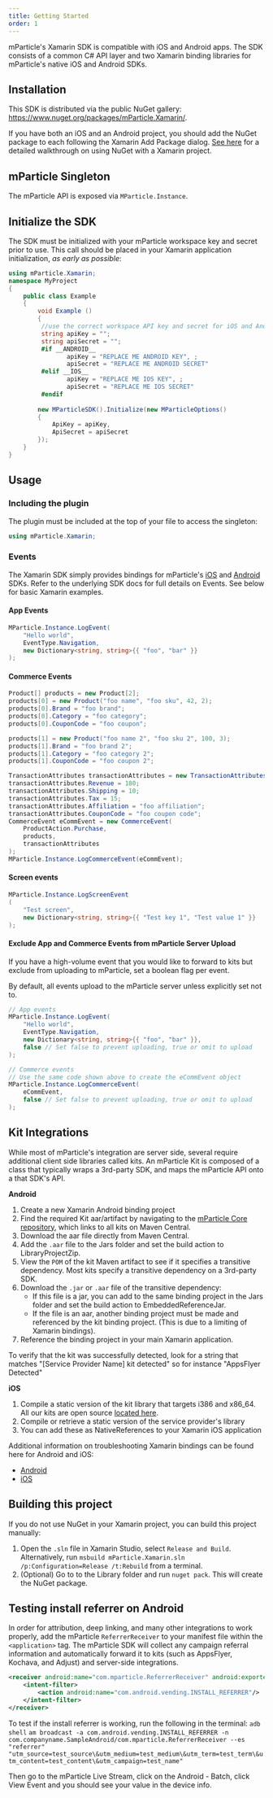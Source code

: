 ```yaml
---
title: Getting Started
order: 1
---
```


mParticle's Xamarin SDK is compatible with iOS and Android apps. The SDK consists of a common C# API layer and two Xamarin binding libraries for mParticle's native iOS and Android SDKs.

## Installation

This SDK is distributed via the public NuGet gallery: https://www.nuget.org/packages/mParticle.Xamarin/. 

If you have both an iOS and an Android project, you should add the NuGet package to each following the Xamarin Add Package dialog. [See here](https://developer.xamarin.com/guides/cross-platform/xamarin-studio/nuget_walkthrough/) for a detailed walkthrough on using NuGet with a Xamarin project.

## mParticle Singleton

The mParticle API is exposed via `MParticle.Instance`.

## Initialize the SDK

The SDK must be initialized with your mParticle workspace key and secret prior to use. This call should be placed in your Xamarin application initialization, *as early as possible*:


~~~cs
using mParticle.Xamarin;
namespace MyProject
{
    public class Example
    {
        void Example ()
        {
         //use the correct workspace API key and secret for iOS and Android
         string apiKey = "";
         string apiSecret = "";
         #if __ANDROID__
                apiKey = "REPLACE ME ANDROID KEY", ;
                apiSecret = "REPLACE ME ANDROID SECRET"
         #elif __IOS__
                apiKey = "REPLACE ME IOS KEY", ;
                apiSecret = "REPLACE ME IOS SECRET"         
         #endif
            
        new MParticleSDK().Initialize(new MParticleOptions()
        {
            ApiKey = apiKey,
            ApiSecret = apiSecret
        });
    }
}
~~~

## Usage

### Including the plugin

The plugin must be included at the top of your file to access the singleton:

~~~cs
using mParticle.Xamarin;
~~~

### Events

The Xamarin SDK simply provides bindings for mParticle's [iOS](/developers/sdk/ios/) and [Android](/developers/sdk/android/) SDKs. Refer to the underlying SDK docs for full details on Events. See below for basic Xamarin examples.

#### App Events

~~~cs
MParticle.Instance.LogEvent(
    "Hello world", 
    EventType.Navigation, 
    new Dictionary<string, string>{{ "foo", "bar" }}
);
~~~

#### Commerce Events

~~~cs
Product[] products = new Product[2];
products[0] = new Product("foo name", "foo sku", 42, 2);
products[0].Brand = "foo brand";
products[0].Category = "foo category";
products[0].CouponCode = "foo coupon";

products[1] = new Product("foo name 2", "foo sku 2", 100, 3);
products[1].Brand = "foo brand 2";
products[1].Category = "foo category 2";
products[1].CouponCode = "foo coupon 2";

TransactionAttributes transactionAttributes = new TransactionAttributes("foo transaction id");
transactionAttributes.Revenue = 180;
transactionAttributes.Shipping = 10;
transactionAttributes.Tax = 15;
transactionAttributes.Affiliation = "foo affiliation";
transactionAttributes.CouponCode = "foo coupon code";
CommerceEvent eCommEvent = new CommerceEvent(
    ProductAction.Purchase, 
    products, 
    transactionAttributes
);
MParticle.Instance.LogCommerceEvent(eCommEvent);       
~~~

#### Screen events

~~~cs
MParticle.Instance.LogScreenEvent
(
    "Test screen", 
    new Dictionary<string, string>{{ "Test key 1", "Test value 1" }}
);
~~~

#### Exclude App and Commerce Events from mParticle Server Upload

If you have a high-volume event that you would like to forward to kits but exclude from uploading to mParticle, set a boolean flag per event.

By default, all events upload to the mParticle server unless explicitly set not to.

~~~cs
// App events
MParticle.Instance.LogEvent(
    "Hello world", 
    EventType.Navigation, 
    new Dictionary<string, string>{{ "foo", "bar" }},
    false // Set false to prevent uploading, true or omit to upload
);

// Commerce events
// Use the same code shown above to create the eCommEvent object
MParticle.Instance.LogCommerceEvent(
    eCommEvent,
    false // Set false to prevent uploading, true or omit to upload
);
~~~

## Kit Integrations

While most of mParticle's integration are server side, several require additional client side libraries called kits. An mParticle Kit is composed of a class that typically wraps a 3rd-party SDK, and maps the mParticle API onto a that SDK's API.

**Android**

1. Create a new Xamarin Android binding project
2. Find the required Kit aar/artifact by navigating to the [mParticle Core repository](https://github.com/mParticle/mparticle-android-sdk#kits), which links to all kits on Maven Central.
3. Download the aar file directly from Maven Central.
2. Add the `.aar` file to the Jars folder and set the build action to LibraryProjectZip.
3. View the `POM` of the kit Maven artifact to see if it specifies a transitive dependency. Most kits specify a transitive dependency on a 3rd-party SDK.
3. Download the `.jar` or `.aar` file of the transitive dependency:
   * If this file is a jar, you can add to the same binding project in the Jars folder and set the build action to EmbeddedReferenceJar.
   * If the file is an aar, another binding project must be made and referenced by the kit binding project. (This is due to a limiting of Xamarin bindings).
4. Reference the binding project in your main Xamarin application.

To verify that the kit was successfully detected, look for a string that matches "[Service Provider Name] kit detected" so for instance "AppsFlyer Detected"

**iOS**

1. Compile a static version of the kit library that targets i386 and x86_64. All our kits are open source [located here](https://github.com/mparticle-integrations).
2. Compile or retrieve a static version of the service provider's library
3. You can add these as NativeReferences to your Xamarin iOS application

Additional information on troubleshooting Xamarin bindings can be found here for Android and iOS:

* [Android](https://docs.microsoft.com/en-us/xamarin/android/platform/binding-java-library/troubleshooting-bindings)
* [iOS](https://developer.xamarin.com/guides/ios/troubleshooting/mtouch-errors/)

## Building this project

If you do not use NuGet in your Xamarin project, you can build this project manually:

1. Open the `.sln` file in Xamarin Studio, select `Release and Build`. Alternatively, run `msbuild mParticle.Xamarin.sln /p:Configuration=Release /t:Rebuild` from a terminal.
4. (Optional) Go to to the Library folder and run `nuget pack`. This will create the NuGet package.

## Testing install referrer on Android

In order for attribution, deep linking, and many other integrations to work properly, add the mParticle `ReferrerReceiver` to your manifest file within the `<application>` tag. The mParticle SDK will collect any campaign referral information and automatically forward it to kits (such as AppsFlyer, Kochava, and Adjust) and server-side integrations.

```xml
<receiver android:name="com.mparticle.ReferrerReceiver" android:exported="true">
    <intent-filter>
        <action android:name="com.android.vending.INSTALL_REFERRER"/>
    </intent-filter>
</receiver>
```

To test if the install referrer is working, run the following in the terminal: 
`adb shell`
`am broadcast -a com.android.vending.INSTALL_REFERRER -n com.companyname.SampleAndroid/com.mparticle.ReferrerReceiver --es "referrer" "utm_source=test_source\&utm_medium=test_medium\&utm_term=test_term\&utm_content=test_content\&utm_campaign=test_name"`

Then go to the mParticle Live Stream, click on the Android - Batch, click View Event and you should see your value in the device info.


